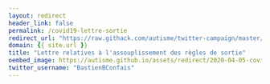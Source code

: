 ```yaml
---
layout: redirect
header_link: false
permalink: /covid19-lettre-sortie
redirect_url: "https://raw.githack.com/autisme/twitter-campaign/master/covid-19/sortie/lettre-sortie.pdf"
domain: {{ site.url }}
title: "Lettre relatives à l'assouplissement des règles de sortie"
oembed_image: https://autisme.github.io/assets/redirect/2020-04-05-covid-letter.jpg
twitter_username: "BastienBConfais"
---
```


